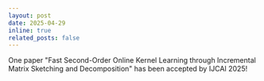 ```yaml
---
layout: post
date: 2025-04-29
inline: true
related_posts: false
---
```


One paper "Fast Second-Order Online Kernel Learning through Incremental Matrix Sketching and Decomposition" has been accepted by IJCAI 2025!
